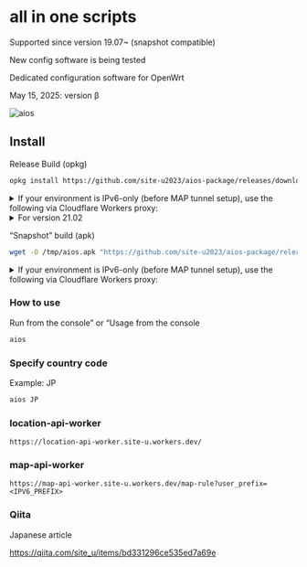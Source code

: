 # all in one scripts

Supported since version 19.07~ (snapshot compatible)

New config software is being tested

Dedicated configuration software for OpenWrt

May 15, 2025: version β

![aios](https://github.com/user-attachments/assets/5905387c-4117-48bd-afbf-eaacf70d1a1c)

## Install
Release Build (opkg)
```sh
opkg install https://github.com/site-u2023/aios-package/releases/download/ipk0.0/aios_all.ipk
```

<details><summary>If your environment is IPv6-only (before MAP tunnel setup), use the following via Cloudflare Workers proxy:</summary>

```sh
opkg install "https://proxy.site-u.workers.dev/proxy?url=https://github.com/site-u2023/aios-package/releases/download/ipk0.0/aios_all.ipk"
```
---
</details>

<details><summary>For version 21.02</summary>

```sh
wget -O /tmp/aios_all.ipk "https://github.com/site-u2023/aios-package/releases/download/ipk0.0/aios_all.ipk"; opkg install /tmp/aios_all.ipk
```
---
</details>

“Snapshot” build (apk)
```sh
wget -O /tmp/aios.apk "https://github.com/site-u2023/aios-package/releases/download/apk0.1/aios.apk"; apk add --allow-untrusted /tmp/aios.apk
```

<details><summary>If your environment is IPv6-only (before MAP tunnel setup), use the following via Cloudflare Workers proxy:</summary>

```sh
wget -O /tmp/aios.apk "https://proxy.site-u.workers.dev/proxy?url=https://github.com/site-u2023/aios-package/releases/download/apk0.1/aios.apk"
apk add --allow-untrusted /tmp/aios.apk
```
---
</details>

### How to use
Run from the console” or “Usage from the console
```sh
aios
```

### Specify country code
Example: JP
```sh
aios JP
```

### location-api-worker
```
https://location-api-worker.site-u.workers.dev/
```

### map-api-worker
```
https://map-api-worker.site-u.workers.dev/map-rule?user_prefix=<IPV6_PREFIX>
```

### Qiita
Japanese article

https://qiita.com/site_u/items/bd331296ce535ed7a69e
